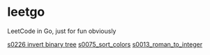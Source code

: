 # leetgo
LeetCode in Go, just for fun obviously 

[s0226 invert binary tree](/solutions/s0226_invert_binary_tree.go)
[s0075_sort_colors](/solutions/s0075_sort_colors.go)
[s0013_roman_to_integer](/solutions/s0013_roman_to_integer.go)